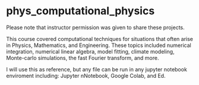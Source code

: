 # phys_computational_physics
Please note that instructor permission was given to share these projects. 

This course covered computational techniques for situations that often arise in Physics, Mathematics, and Engineering. These topics included numerical integration, numerical linear algebra, model fitting, climate modeling, Monte-carlo simulations, the fast Fourier transform, and more. 

I will use this as reference, but any file can be run in any jupyter notebook enviroment including: Jupyter nNotebook, Google Colab, and Ed. 
